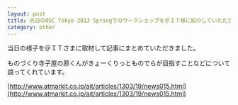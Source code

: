 ```yaml
---
layout: post
title: 先日のOSC Tokyo 2013 Springでのワークショップを＠ＩＴ様に紹介していただきました
category: other
---
```


当日の様子を＠ＩＴさまに取材して記事にまとめていただきました。  

ものづくり寺子屋の原くんがきょーくりっとものでらが目指すことなどについて語ってくれています。  

[http://www.atmarkit.co.jp/ait/articles/1303/19/news015.html](http://www.atmarkit.co.jp/ait/articles/1303/19/news015.html)  
